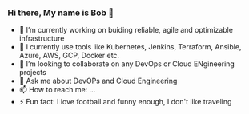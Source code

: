 ### Hi there, My name is Bob 👋

<!--
**Bobaddey/Bobaddey** is a ✨ _special_ ✨ repository because its `README.md` (this file) appears on your GitHub profile.

-->

- 🔭 I’m currently working on buiding reliable, agile and optimizable infrastructure
- 🌱 I currently use tools like Kubernetes, Jenkins, Terraform, Ansible, Azure, AWS, GCP, Docker etc.
- 👯 I’m looking to collaborate on any DevOps or Cloud ENgineering projects
- 💬 Ask me about DevOPs and Cloud Engineering
- 📫 How to reach me: ...
- ⚡ Fun fact: I love football and funny enough, I don't like traveling 


